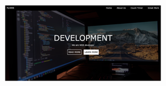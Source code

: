 ![Logo](https://github.com/moqnpp/MyWEB_HTML/blob/19d6360cccda0cdf0e075dd1c9a0fabf205dfc77/Homepage_MyWEB.png)
